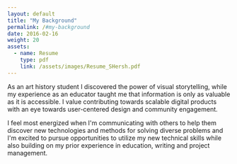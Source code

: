 ```yaml
---
layout: default
title: "My Background"
permalink: /#my-background
date: 2016-02-16
weight: 20
assets:
  - name: Resume
    type: pdf
    link: /assets/images/Resume_SHersh.pdf
---
```


As an art history student I discovered the power of visual storytelling, while my experience as an educator taught me that information is only as valuable as it is accessible. I value contributing towards scalable digital products with an eye towards user-centered design and community engagement.

I feel most energized when I'm communicating with others to help them discover new technologies and methods for solving diverse problems and I'm excited to pursue opportunities to utilize my new technical skills while also building on my prior experience in education, writing and project management.
